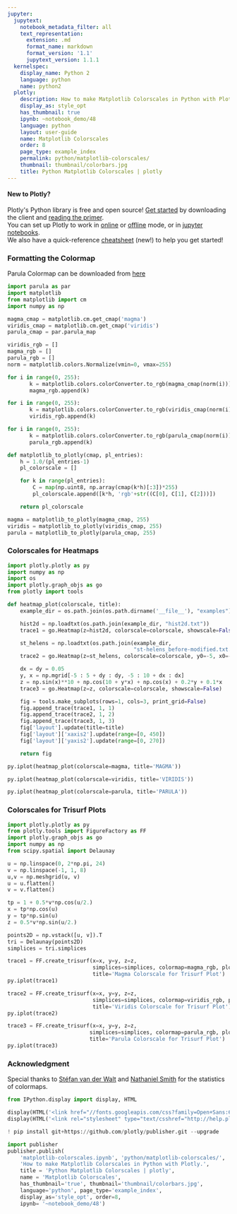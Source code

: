 ```yaml
---
jupyter:
  jupytext:
    notebook_metadata_filter: all
    text_representation:
      extension: .md
      format_name: markdown
      format_version: '1.1'
      jupytext_version: 1.1.1
  kernelspec:
    display_name: Python 2
    language: python
    name: python2
  plotly:
    description: How to make Matplotlib Colorscales in Python with Plotly.
    display_as: style_opt
    has_thumbnail: true
    ipynb: ~notebook_demo/48
    language: python
    layout: user-guide
    name: Matplotlib Colorscales
    order: 8
    page_type: example_index
    permalink: python/matplotlib-colorscales/
    thumbnail: thumbnail/colorbars.jpg
    title: Python Matplotlib Colorscales | plotly
---
```


#### New to Plotly?
Plotly's Python library is free and open source! [Get started](https://plot.ly/python/getting-started/) by downloading the client and [reading the primer](https://plot.ly/python/getting-started/).
<br>You can set up Plotly to work in [online](https://plot.ly/python/getting-started/#initialization-for-online-plotting) or [offline](https://plot.ly/python/getting-started/#initialization-for-offline-plotting) mode, or in [jupyter notebooks](https://plot.ly/python/getting-started/#start-plotting-online).
<br>We also have a quick-reference [cheatsheet](https://images.plot.ly/plotly-documentation/images/python_cheat_sheet.pdf) (new!) to help you get started!



### Formatting the Colormap


Parula Colormap can be downloaded from [here](https://github.com/BIDS/colormap/blob/master/parula.py)

```python
import parula as par
import matplotlib
from matplotlib import cm
import numpy as np

magma_cmap = matplotlib.cm.get_cmap('magma')
viridis_cmap = matplotlib.cm.get_cmap('viridis')
parula_cmap = par.parula_map

viridis_rgb = []
magma_rgb = []
parula_rgb = []
norm = matplotlib.colors.Normalize(vmin=0, vmax=255)

for i in range(0, 255):
       k = matplotlib.colors.colorConverter.to_rgb(magma_cmap(norm(i)))
       magma_rgb.append(k)

for i in range(0, 255):
       k = matplotlib.colors.colorConverter.to_rgb(viridis_cmap(norm(i)))
       viridis_rgb.append(k)

for i in range(0, 255):
       k = matplotlib.colors.colorConverter.to_rgb(parula_cmap(norm(i)))
       parula_rgb.append(k)

def matplotlib_to_plotly(cmap, pl_entries):
    h = 1.0/(pl_entries-1)
    pl_colorscale = []

    for k in range(pl_entries):
        C = map(np.uint8, np.array(cmap(k*h)[:3])*255)
        pl_colorscale.append([k*h, 'rgb'+str((C[0], C[1], C[2]))])

    return pl_colorscale

magma = matplotlib_to_plotly(magma_cmap, 255)
viridis = matplotlib_to_plotly(viridis_cmap, 255)
parula = matplotlib_to_plotly(parula_cmap, 255)
```

### Colorscales  for Heatmaps

```python
import plotly.plotly as py
import numpy as np
import os
import plotly.graph_objs as go
from plotly import tools

def heatmap_plot(colorscale, title):
    example_dir = os.path.join(os.path.dirname('__file__'), "examples")

    hist2d = np.loadtxt(os.path.join(example_dir, "hist2d.txt"))
    trace1 = go.Heatmap(z=hist2d, colorscale=colorscale, showscale=False)

    st_helens = np.loadtxt(os.path.join(example_dir,
                                        "st-helens_before-modified.txt.gz")).T
    trace2 = go.Heatmap(z=st_helens, colorscale=colorscale, y0=-5, x0=-5)

    dx = dy = 0.05
    y, x = np.mgrid[-5 : 5 + dy : dy, -5 : 10 + dx : dx]
    z = np.sin(x)**10 + np.cos(10 + y*x) + np.cos(x) + 0.2*y + 0.1*x
    trace3 = go.Heatmap(z=z, colorscale=colorscale, showscale=False)

    fig = tools.make_subplots(rows=1, cols=3, print_grid=False)
    fig.append_trace(trace1, 1, 1)
    fig.append_trace(trace2, 1, 2)
    fig.append_trace(trace3, 1, 3)
    fig['layout'].update(title=title)
    fig['layout']['xaxis2'].update(range=[0, 450])
    fig['layout']['yaxis2'].update(range=[0, 270])

    return fig
```

```python
py.iplot(heatmap_plot(colorscale=magma, title='MAGMA'))
```

```python
py.iplot(heatmap_plot(colorscale=viridis, title='VIRIDIS'))
```

```python
py.iplot(heatmap_plot(colorscale=parula, title='PARULA'))
```

### Colorscales for Trisurf Plots

```python
import plotly.plotly as py
from plotly.tools import FigureFactory as FF
import plotly.graph_objs as go
import numpy as np
from scipy.spatial import Delaunay

u = np.linspace(0, 2*np.pi, 24)
v = np.linspace(-1, 1, 8)
u,v = np.meshgrid(u, v)
u = u.flatten()
v = v.flatten()

tp = 1 + 0.5*v*np.cos(u/2.)
x = tp*np.cos(u)
y = tp*np.sin(u)
z = 0.5*v*np.sin(u/2.)

points2D = np.vstack([u, v]).T
tri = Delaunay(points2D)
simplices = tri.simplices

trace1 = FF.create_trisurf(x=x, y=y, z=z,
                           simplices=simplices, colormap=magma_rgb, plot_edges=False,
                           title='Magma Colorscale for Trisurf Plot')
py.iplot(trace1)

```

```python
trace2 = FF.create_trisurf(x=x, y=y, z=z,
                           simplices=simplices, colormap=viridis_rgb, plot_edges=False,
                           title='Viridis Colorscale for Trisurf Plot')
py.iplot(trace2)

```

```python
trace3 = FF.create_trisurf(x=x, y=y, z=z,
                          simplices=simplices, colormap=parula_rgb, plot_edges=False,
                          title='Parula Colorscale for Trisurf Plot')
py.iplot(trace3)

```

### Acknowledgment

Special thanks to [Stéfan van der Walt](https://github.com/stefanv) and [Nathaniel Smith](https://github.com/njsmith) for the statistics of colormaps.

```python
from IPython.display import display, HTML

display(HTML('<link href="//fonts.googleapis.com/css?family=Open+Sans:600,400,300,200|Inconsolata|Ubuntu+Mono:400,700rel="stylesheet" type="text/css" />'))
display(HTML('<link rel="stylesheet" type="text/csshref="http://help.plot.ly/documentation/all_static/css/ipython-notebook-custom.css">'))

! pip install git+https://github.com/plotly/publisher.git --upgrade

import publisher
publisher.publish(
    'matplotlib-colorscales.ipynb', 'python/matplotlib-colorscales/', 'Matplotlib Colorscales',
    'How to make Matplotlib Colorscales in Python with Plotly.',
    title = 'Python Matplotlib Colorscales | plotly',
    name = 'Matplotlib Colorscales',
    has_thumbnail='true', thumbnail='thumbnail/colorbars.jpg',
    language='python', page_type='example_index',
    display_as='style_opt', order=8,
    ipynb= '~notebook_demo/48')

```

```python

```
